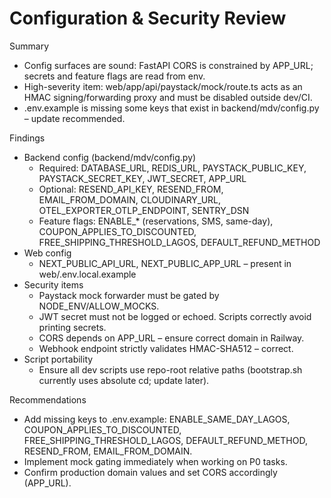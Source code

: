 # Configuration & Security Review

Summary
- Config surfaces are sound: FastAPI CORS is constrained by APP_URL; secrets and feature flags are read from env.
- High-severity item: web/app/api/paystack/mock/route.ts acts as an HMAC signing/forwarding proxy and must be disabled outside dev/CI.
- .env.example is missing some keys that exist in backend/mdv/config.py – update recommended.

Findings
- Backend config (backend/mdv/config.py)
  - Required: DATABASE_URL, REDIS_URL, PAYSTACK_PUBLIC_KEY, PAYSTACK_SECRET_KEY, JWT_SECRET, APP_URL
  - Optional: RESEND_API_KEY, RESEND_FROM, EMAIL_FROM_DOMAIN, CLOUDINARY_URL, OTEL_EXPORTER_OTLP_ENDPOINT, SENTRY_DSN
  - Feature flags: ENABLE_* (reservations, SMS, same-day), COUPON_APPLIES_TO_DISCOUNTED, FREE_SHIPPING_THRESHOLD_LAGOS, DEFAULT_REFUND_METHOD
- Web config
  - NEXT_PUBLIC_API_URL, NEXT_PUBLIC_APP_URL – present in web/.env.local.example
- Security items
  - Paystack mock forwarder must be gated by NODE_ENV/ALLOW_MOCKS.
  - JWT secret must not be logged or echoed. Scripts correctly avoid printing secrets.
  - CORS depends on APP_URL – ensure correct domain in Railway.
  - Webhook endpoint strictly validates HMAC-SHA512 – correct.
- Script portability
  - Ensure all dev scripts use repo-root relative paths (bootstrap.sh currently uses absolute cd; update later).

Recommendations
- Add missing keys to .env.example: ENABLE_SAME_DAY_LAGOS, COUPON_APPLIES_TO_DISCOUNTED, FREE_SHIPPING_THRESHOLD_LAGOS, DEFAULT_REFUND_METHOD, RESEND_FROM, EMAIL_FROM_DOMAIN.
- Implement mock gating immediately when working on P0 tasks.
- Confirm production domain values and set CORS accordingly (APP_URL).


